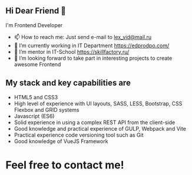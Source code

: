 ## Hi Dear Friend 👋

I'm Frontend Developer
- 📫 How to reach me: Just send e-mail to lex_vid@mail.ru
- 🔭 I’m currently working in IT Department https://edprodpo.com/
- 🌱 I’m mentor in IT-School https://skillfactory.ru/
- 👯 I’m looking forward to take part in interesting projects to create awesome Frontend 

## My stack and key capabilities are

- HTML5 and CSS3
- High level of experience with UI layouts, SASS, LESS, Bootstrap, CSS Flexbox and GRID systems
- Javascript (ES6)
- Solid experience in using a complex REST API from the client-side
- Good knowledge and practical experience of GULP, Webpack and Vite
- Practical experience code versioning tool such as Git
- Good knowledge of VueJS Framework

# Feel free to contact me!

